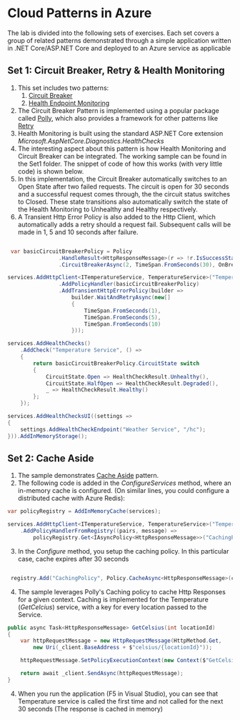 # Cloud Patterns in Azure

The lab is divided into the following sets of exercises. Each set covers a group of related patterns demonstrated through a simple application written in .NET Core/ASP.NET Core and deployed to an Azure service as applicable

## Set 1: Circuit Breaker, Retry & Health Monitoring

1) This set includes two patterns:
   1) [Circuit Breaker](https://docs.microsoft.com/en-us/azure/architecture/patterns/circuit-breaker)
   2) [Health Endpoint Monitoring](https://docs.microsoft.com/en-us/azure/architecture/patterns/health-endpoint-monitoring)
2) The Circuit Breaker Pattern is implemented using a popular package called [Polly](https://github.com/App-vNext/Polly), which also provides a framework for other patterns like [Retry](https://docs.microsoft.com/en-us/azure/architecture/patterns/retry)
3) Health Monitoring is built using the standard ASP.NET Core extension *Microsoft.AspNetCore.Diagnostics.HealthChecks*
4) The interesting aspect about this pattern is how Health Monitoring and Circuit Breaker can be integrated. The working sample can be found in the Set1 folder. The snippet of code of how this works (with very little code) is shown below.
5) In this implementation, the Circuit Breaker automatically switches to an Open State after two failed requests. The circuit is open for 30 seconds and a successful request comes through, the the circuit status switches to Closed. These state transitions also automatically switch the state of the Health Monitoring to Unhealthy and Healthy respectively.
6) A Transient Http Error Policy is also added to the Http Client, which automatically adds a retry should a request fail. Subsequent calls will be made in 1, 5 and 10 seconds after failure.

```csharp

 var basicCircuitBreakerPolicy = Policy
                .HandleResult<HttpResponseMessage>(r => !r.IsSuccessStatusCode)
                .CircuitBreakerAsync(2, TimeSpan.FromSeconds(30), OnBreak, OnReset, OnHalfOpen);

services.AddHttpClient<ITemperatureService, TemperatureService>("TemperatureService")
                .AddPolicyHandler(basicCircuitBreakerPolicy)
                .AddTransientHttpErrorPolicy(builder =>
                    builder.WaitAndRetryAsync(new[]
                    {
                        TimeSpan.FromSeconds(1),
                        TimeSpan.FromSeconds(5),
                        TimeSpan.FromSeconds(10)
                    }));     

services.AddHealthChecks()
    .AddCheck("Temperature Service", () =>
    {
        return basicCircuitBreakerPolicy.CircuitState switch
        {
            CircuitState.Open => HealthCheckResult.Unhealthy(),
            CircuitState.HalfOpen => HealthCheckResult.Degraded(),
            _ => HealthCheckResult.Healthy()
        };
    });

services.AddHealthChecksUI((settings =>
{
    settings.AddHealthCheckEndpoint("Weather Service", "/hc");
})).AddInMemoryStorage();     

```

## Set 2: Cache Aside

1) The sample demonstrates [Cache Aside](https://docs.microsoft.com/en-us/azure/architecture/patterns/cache-aside) pattern. 
2) The following code is added in the *ConfigureServices* method, where an in-memory cache is configured. (On similar lines, you could configure a distributed cache with Azure Redis):

```csharp
var policyRegistry = AddInMemoryCache(services);

services.AddHttpClient<ITemperatureService, TemperatureService>("TemperatureService")
    .AddPolicyHandlerFromRegistry((pairs, message) => 
        policyRegistry.Get<IAsyncPolicy<HttpResponseMessage>>("CachingPolicy"));

```

3) In the *Configure* method, you setup the caching policy. In this particular case, cache expires after 30 seconds

```csharp

 registry.Add("CachingPolicy", Policy.CacheAsync<HttpResponseMessage>(cacheProvider, TimeSpan.FromSeconds(30)));

```

4) The sample leverages Polly's Caching policy to cache Http Responses for a given context. Caching is implemented for the Temperature (*GetCelcius*) service, with a key for every location passed to the Service.

```csharp
public async Task<HttpResponseMessage> GetCelsius(int locationId)
{
    var httpRequestMessage = new HttpRequestMessage(HttpMethod.Get,
        new Uri(_client.BaseAddress + $"celsius/{locationId}"));

    httpRequestMessage.SetPolicyExecutionContext(new Context($"GetCelsius-{locationId}"));

    return await _client.SendAsync(httpRequestMessage);
}


```
4) When you run the application (F5 in Visual Studio), you can see that Temperature service is called the first time and not called for the next 30 seconds (The response is cached in memory) 
   
